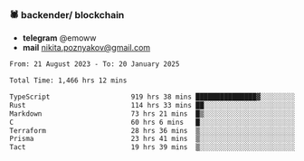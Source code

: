 ### 🕷 backender/ blockchain
- **telegram** @emoww
- **mail** nikita.poznyakov@gmail.com

<!--START_SECTION:waka-->

```txt
From: 21 August 2023 - To: 20 January 2025

Total Time: 1,466 hrs 12 mins

TypeScript                    919 hrs 38 mins ███████████████▓░░░░░░░░░   62.50 %
Rust                          114 hrs 33 mins ██░░░░░░░░░░░░░░░░░░░░░░░   07.78 %
Markdown                      73 hrs 21 mins  █▒░░░░░░░░░░░░░░░░░░░░░░░   04.99 %
C                             60 hrs 6 mins   █░░░░░░░░░░░░░░░░░░░░░░░░   04.08 %
Terraform                     28 hrs 36 mins  ▒░░░░░░░░░░░░░░░░░░░░░░░░   01.94 %
Prisma                        23 hrs 41 mins  ▒░░░░░░░░░░░░░░░░░░░░░░░░   01.61 %
Tact                          19 hrs 39 mins  ▒░░░░░░░░░░░░░░░░░░░░░░░░   01.34 %
```

<!--END_SECTION:waka-->




